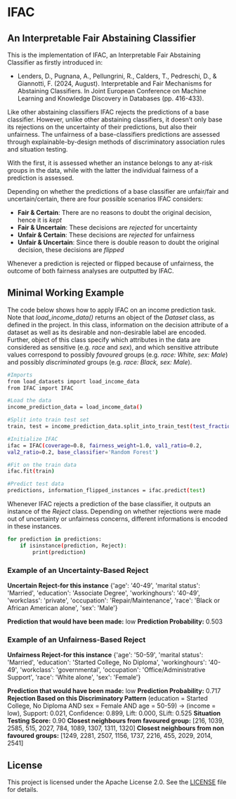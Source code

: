 # IFAC

## An Interpretable Fair Abstaining Classifier

This is the implementation of IFAC, an Interpretable Fair Abstaining Classifier as firstly introduced in:

- Lenders, D., Pugnana, A., Pellungrini, R., Calders, T., Pedreschi, D., & Giannotti, F. (2024, August). Interpretable and Fair Mechanisms for Abstaining Classifiers. In Joint European Conference on Machine Learning and Knowledge Discovery in Databases (pp. 416-433).

Like other abstaining classifiers IFAC rejects the predictions of a base classifier. However, unlike other abstaining classifiers, it doesn’t only base its rejections on the uncertainty of their predictions, but also their unfairness. The unfairness of a base-classifiers predictions are assessed through explainable-by-design methods of discriminatory association rules and situation testing.

With the first, it is assessed whether an instance belongs to any at-risk groups in the data, while with the latter the individual fairness of a prediction is assessed.

Depending on whether the predictions of a base classifier are unfair/fair and uncertain/certain, there are four possible scenarios IFAC considers:

- **Fair & Certain**: There are no reasons to doubt the original decision, hence it is *kept*
- **Fair & Uncertain**: These decisions are *rejected* for uncertainty
- **Unfair & Certain**: These decisions are *rejected* for unfairness
- **Unfair & Uncertain**: Since there is double reason to doubt the original decision, these decisions are *flipped*

Whenever a prediction is rejected or flipped because of unfairness, the outcome of both fairness analyses are outputted by IFAC.

## Minimal Working Example
The code below shows how to apply IFAC on an income prediction task. Note that *load_income_data()* returns an object of the *Dataset* class, as defined in the project. 
In this class, information on the decision attribute of a dataset as well as its desirable and non-desirable label are encoded. Further, object of this class specify which attributes in the data are considered as sensitive (e.g. *race* and *sex*), and which sensitive attribute values correspond to possibly *favoured* groups (e.g. *race: White, sex: Male*) and possibly *discriminated* groups (e.g. *race: Black, sex: Male*). 


```sh
#Imports
from load_datasets import load_income_data  
from IFAC import IFAC

#Load the data
income_prediction_data = load_income_data()

#Split into train test set
train, test = income_prediction_data.split_into_train_test(test_fraction=2000)

#Initialize IFAC
ifac = IFAC(coverage=0.8, fairness_weight=1.0, val1_ratio=0.2, 
val2_ratio=0.2, base_classifier='Random Forest')

#Fit on the train data
ifac.fit(train)

#Predict test data
predictions, information_flipped_instances = ifac.predict(test)

```

Whenever IFAC rejects a prediction of the base classifier, it outputs an instance of the *Reject* class. Depending on whether rejections were made out of uncertainty or unfairness concerns, different informations is encoded in these instances. 

```sh  
for prediction in predictions:  
    if isinstance(prediction, Reject):  
        print(prediction)
```

### Example of an Uncertainty-Based Reject
**Uncertain Reject-for this instance**
{'age': '40-49', 'marital status': 'Married', 'education': 'Associate Degree', 'workinghours': '40-49', 'workclass': 'private', 'occupation': 'Repair/Maintenance', 'race': 'Black or African American alone', 'sex': 'Male'}

**Prediction that would have been made:** low
**Prediction Probability:** 0.503


### Example of an Unfairness-Based Reject
**Unfairness Reject-for this instance**
{'age': '50-59', 'marital status': 'Married', 'education': 'Started College, No Diploma', 'workinghours': '40-49', 'workclass': 'governmental', 'occupation': 'Office/Administrative Support', 'race': 'White alone', 'sex': 'Female'}

**Prediction that would have been made:** low
**Prediction Probability:** 0.717
**Rejection Based on this Discriminatory Pattern**
(education = Started College, No Diploma AND sex = Female AND age = 50-59) -> (income = low), Support: 0.021, Confidence: 0.899, Lift: 0.000, SLift: 0.525
**Situation Testing Score:** 0.90
**Closest neighbours from favoured group:**
[216, 1039, 2585, 515, 2027, 784, 1089, 1307, 1311, 1320]
**Closest neighbours from non favoured groups:**
[1249, 2281, 2507, 1156, 1737, 2216, 455, 2029, 2014, 2541]



## License

This project is licensed under the Apache License 2.0. See the [LICENSE](LICENSE) file for details.
